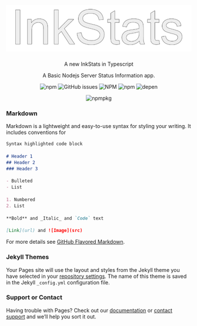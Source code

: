 <h1 align="center">
<img alt="npm" src="img/InkStats.png">
</h1>

<p align="center">
  A new InkStats in Typescript
</p>
<p align="center">
  A Basic Nodejs Server Status Information app.
  </p>
<p align="center">
  <img alt="npm" src="https://img.shields.io/npm/v/inkstats-v2">
  <img alt="GitHub issues" src="https://img.shields.io/github/issues/lucaslah/inkstats-v2">
  <img alt="NPM" src="https://img.shields.io/npm/l/inkstats-v2">
  <img alt="npm" src="https://img.shields.io/npm/dw/inkstats-v2">
  <img alt="depen" src="https://david-dm.org/Lucaslah/inkstats-v2.svg">
  </p>
  <p align="center">
  <img alt="npmpkg" src="https://nodei.co/npm/inkstats-v2.png" herf="https://npmjs.org/package/inkstats-v2">
  </p>

### Markdown

Markdown is a lightweight and easy-to-use syntax for styling your writing. It includes conventions for

```markdown
Syntax highlighted code block

# Header 1
## Header 2
### Header 3

- Bulleted
- List

1. Numbered
2. List

**Bold** and _Italic_ and `Code` text

[Link](url) and ![Image](src)
```

For more details see [GitHub Flavored Markdown](https://guides.github.com/features/mastering-markdown/).

### Jekyll Themes

Your Pages site will use the layout and styles from the Jekyll theme you have selected in your [repository settings](https://github.com/Lucaslah/InkStats-v2/settings). The name of this theme is saved in the Jekyll `_config.yml` configuration file.

### Support or Contact

Having trouble with Pages? Check out our [documentation](https://docs.github.com/categories/github-pages-basics/) or [contact support](https://support.github.com/contact) and we’ll help you sort it out.
